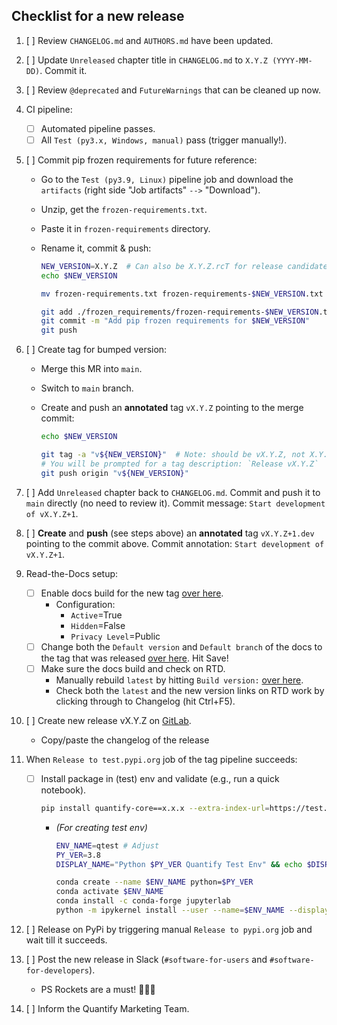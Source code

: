 ## Checklist for a new release

1. [ ] Review `CHANGELOG.md` and `AUTHORS.md` have been updated.
1. [ ] Update `Unreleased` chapter title in `CHANGELOG.md` to `X.Y.Z (YYYY-MM-DD)`. Commit it.
1. [ ] Review `@deprecated` and `FutureWarnings` that can be cleaned up now.

1. CI pipeline:
    - [ ] Automated pipeline passes.
    - [ ] All `Test (py3.x, Windows, manual)` pass (trigger manually!).

1. [ ] Commit pip frozen requirements for future reference:
    - Go to the `Test (py3.9, Linux)` pipeline job and download the `artifacts` (right side "Job artifacts" `-->` "Download").
    - Unzip, get the `frozen-requirements.txt`.
    - Paste it in `frozen-requirements` directory.
    - Rename it, commit & push:

      ```bash
      NEW_VERSION=X.Y.Z  # Can also be X.Y.Z.rcT for release candidate
      echo $NEW_VERSION

      mv frozen-requirements.txt frozen-requirements-$NEW_VERSION.txt

      git add ./frozen_requirements/frozen-requirements-$NEW_VERSION.txt
      git commit -m "Add pip frozen requirements for $NEW_VERSION"
      git push
      ```

1. [ ] Create tag for bumped version:
    - Merge this MR into `main`.
    - Switch to `main` branch.
    - Create and push an **annotated** tag `vX.Y.Z` pointing to the merge commit:

      ```bash
      echo $NEW_VERSION

      git tag -a "v${NEW_VERSION}"  # Note: should be vX.Y.Z, not X.Y.Z
      # You will be prompted for a tag description: `Release vX.Y.Z`
      git push origin "v${NEW_VERSION}"
      ```
    <!-- - Future TODO: finish automation of this step in `.gitlab-ci.yml`. -->
    <!-- 1. [ ] Run **one** of the major/minor/patch version bump (manual) jobs in the CI pipeline of the MR. -->
    <!--     - NB this can only be done after unix and windows test & docs jobs pass. -->

1. [ ] Add `Unreleased` chapter back to `CHANGELOG.md`. Commit and push it to `main` directly (no need to review it). Commit message: `Start development of vX.Y.Z+1`.

1. [ ] **Create** and **push** (see steps above) an **annotated** tag `vX.Y.Z+1.dev` pointing to the commit above.  Commit annotation: `Start development of vX.Y.Z+1`.
    <!-- Note: if we are following semver, this should be rather vX.(Y+1).0.dev, and bugfixes need to go into a separate bugfix branch for each minor release a-la `stable/vX.Y`.
    Since we are not so strict with that and releasing minor and bugfix from the same branch, to avoid situation of having previous commit having version v0.7.0.dev19+abcdef and
    next commit version v0.6.5 (which is less than v0.7.0.devN, which should not be the case) we must bump a bugfix version (the most minor version we bump in main)
    and later we may decide that we are releasing a minor instad of a bugfix.-->

1. Read-the-Docs setup:
   - [ ] Enable docs build for the new tag [over here](https://readthedocs.com/projects/quantify-quantify-core/versions/).
      - Configuration:
        - `Active`=True
        - `Hidden`=False
        - `Privacy Level`=Public
   - [ ] Change both the `Default version` and `Default branch` of the docs to the tag that was released [over here](https://readthedocs.com/dashboard/quantify-quantify-core/advanced/). Hit Save!
   - [ ] Make sure the docs build and check on RTD.
      - Manually rebuild `latest` by hitting `Build version:` [over here](https://readthedocs.com/projects/quantify-quantify-core/builds/).
      - Check both the `latest` and the new version links on RTD work by clicking through to Changelog (hit Ctrl+F5).

1. [ ] Create new release vX.Y.Z on [GitLab](https://gitlab.com/quantify-os/quantify-core/-/releases).
    - Copy/paste the changelog of the release

1. When `Release to test.pypi.org` job of the tag pipeline succeeds:
    - [ ] Install package in (test) env and validate (e.g., run a quick notebook).
       ```bash
       pip install quantify-core==x.x.x --extra-index-url=https://test.pypi.org/simple/
       ```
       - _(For creating test env)_
         ```bash
         ENV_NAME=qtest # Adjust
         PY_VER=3.8
         DISPLAY_NAME="Python $PY_VER Quantify Test Env" && echo $DISPLAY_NAME # Adjust

         conda create --name $ENV_NAME python=$PY_VER
         conda activate $ENV_NAME
         conda install -c conda-forge jupyterlab
         python -m ipykernel install --user --name=$ENV_NAME --display-name="$DISPLAY_NAME"
         ```

1. [ ] Release on PyPi by triggering manual `Release to pypi.org` job and wait till it succeeds.
1. [ ] Post the new release in Slack (`#software-for-users` and `#software-for-developers`).
    - PS Rockets are a must! 🚀🚀🚀
1. [ ] Inform the Quantify Marketing Team.
